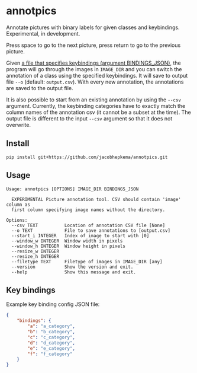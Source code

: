 # annotpics

Annotate pictures with binary labels for given classes and keybindings. Experimental, in development.

Press space to go to the next picture, press return to go to the previous picture.

Given [a file that specifies keybindings (argument BINDINGS\_JSON)](#Key-bindings), the program will go through the images in `IMAGE_DIR` and you can switch the annotation of a class using the specified keybindings. It will save to output file `--o` (default: `output.csv`). With every new annotation, the annotations are saved to the output file.

It is also possible to start from an existing annotation by using the `--csv` argument. Currently, the keybinding categories have to exactly match the column names of the annotation csv (it cannot be a subset at the time). The output file is different to the input `--csv` argument so that it does not overwrite.

## Install

```
pip install git+https://github.com/jacobhepkema/annotpics.git
```

## Usage

```
Usage: annotpics [OPTIONS] IMAGE_DIR BINDINGS_JSON

  EXPERIMENTAL Picture annotation tool. CSV should contain 'image' column as
  first column specifying image names without the directory.

Options:
  --csv TEXT          Location of annotation CSV file [None]
  --o TEXT            File to save annotations to [output.csv]
  --start_i INTEGER   Index of image to start with [0]
  --window_w INTEGER  Window width in pixels
  --window_h INTEGER  Window height in pixels
  --resize_w INTEGER  
  --resize_h INTEGER  
  --filetype TEXT     Filetype of images in IMAGE_DIR [any]
  --version           Show the version and exit.
  --help              Show this message and exit.
```

## Key bindings

Example key binding config JSON file:

```json
{
    "bindings": {
        "a": "a_category",
        "b": "b_category",
        "c": "c_category",
        "d": "d_category",
        "e": "e_category",
        "f": "f_category"
    }
}
```
